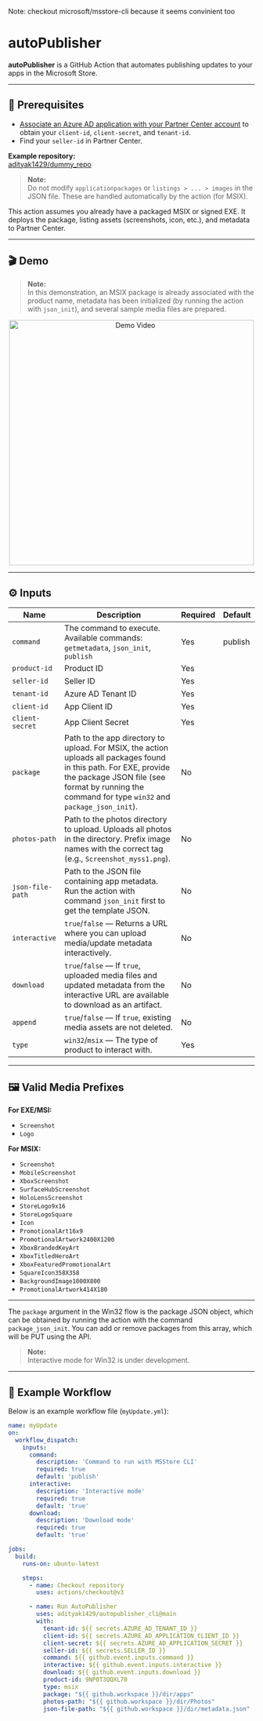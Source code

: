 Note: checkout microsoft/msstore-cli because it seems convinient too
# autoPublisher

**autoPublisher** is a GitHub Action that automates publishing updates to your apps in the Microsoft Store.

---

## 🚀 Prerequisites

- [Associate an Azure AD application with your Partner Center account](https://learn.microsoft.com/en-us/windows/apps/publish/store-submission-api#how-to-associate-an-azure-ad-application-with-your-partner-center-account) to obtain your `client-id`, `client-secret`, and `tenant-id`.
- Find your `seller-id` in Partner Center.

**Example repository:**  
[adityak1429/dummy_repo](https://github.com/adityak1429/dummy_repo/)

> **Note:**  
> Do not modify `applicationpackages` or `listings > ... > images` in the JSON file. These are handled automatically by the action (for MSIX).

This action assumes you already have a packaged MSIX or signed EXE. It deploys the package, listing assets (screenshots, icon, etc.), and metadata to Partner Center.

---

## 🎬 Demo

> **Note:**  
> In this demonstration, an MSIX package is already associated with the product name, metadata has been initialized (by running the action with `json_init`), and several sample media files are prepared.

<p align="center">
  <img src="first_publish.gif" alt="Demo Video" width="500"/>
</p>

---

## ⚙️ Inputs

| Name             | Description                                                                                                                                                                                                                                         | Required | Default   |
|------------------|-----------------------------------------------------------------------------------------------------------------------------------------------------------------------------------------------------------------------------------------------------|----------|-----------|
| `command`        | The command to execute. Available commands: `getmetadata`, `json_init`, `publish`                                                                                                                            | Yes      | publish   |
| `product-id`     | Product ID                                                                                                                                                                                                                                          | Yes      |           |
| `seller-id`      | Seller ID                                                                                                                                                                                                                                           | Yes      |           |
| `tenant-id`      | Azure AD Tenant ID                                                                                                                                                                                                                                 | Yes      |           |
| `client-id`      | App Client ID                                                                                                                                                                                                                                       | Yes      |           |
| `client-secret`  | App Client Secret                                                                                                                                                                                                                                   | Yes      |           |
| `package`        | Path to the app directory to upload. For MSIX, the action uploads all packages found in this path. For EXE, provide the package JSON file (see format by running the command for type `win32` and `package_json_init`). | No       |           |
| `photos-path`    | Path to the photos directory to upload. Uploads all photos in the directory. Prefix image names with the correct tag (e.g., `Screenshot_myss1.png`).                                                          | No       |           |
| `json-file-path` | Path to the JSON file containing app metadata. Run the action with command `json_init` first to get the template JSON.                                                                                       | No       |           |
| `interactive`    | `true`/`false` — Returns a URL where you can upload media/update metadata interactively.                                                                               | No       |           |
| `download`       | `true`/`false` — If `true`, uploaded media files and updated metadata from the interactive URL are available to download as an artifact.                                | No       |           |
| `append`         | `true`/`false` — If `true`, existing media assets are not deleted.                                                                                                     | No       |           |
| `type`           | `win32`/`msix` — The type of product to interact with.                                                                                                                 | Yes      |           |

---

## 🖼️ Valid Media Prefixes

**For EXE/MSI:**  
- `Screenshot`
- `Logo`

**For MSIX:**  
- `Screenshot`
- `MobileScreenshot`
- `XboxScreenshot`
- `SurfaceHubScreenshot`
- `HoloLensScreenshot`
- `StoreLogo9x16`
- `StoreLogoSquare`
- `Icon`
- `PromotionalArt16x9`
- `PromotionalArtwork2400X1200`
- `XboxBrandedKeyArt`
- `XboxTitledHeroArt`
- `XboxFeaturedPromotionalArt`
- `SquareIcon358X358`
- `BackgroundImage1000X800`
- `PromotionalArtwork414X180`

---

The `package` argument in the Win32 flow is the package JSON object, which can be obtained by running the action with the command `package_json_init`. You can add or remove packages from this array, which will be PUT using the API.

> **Note:**  
> Interactive mode for Win32 is under development.

---

## 📝 Example Workflow

Below is an example workflow file (`myUpdate.yml`):

```yaml
name: myUpdate
on:
  workflow_dispatch:
    inputs:
      command:
        description: 'Command to run with MSStore CLI'
        required: true
        default: 'publish'
      interactive:
        description: 'Interactive mode'
        required: true
        default: 'true'
      download:
        description: 'Download mode'
        required: true
        default: 'true'

jobs:
  build:
    runs-on: ubuntu-latest

    steps:
      - name: Checkout repository
        uses: actions/checkout@v3

      - name: Run AutoPublisher
        uses: adityak1429/autopublisher_cli@main
        with:
          tenant-id: ${{ secrets.AZURE_AD_TENANT_ID }}
          client-id: ${{ secrets.AZURE_AD_APPLICATION_CLIENT_ID }}
          client-secret: ${{ secrets.AZURE_AD_APPLICATION_SECRET }}
          seller-id: ${{ secrets.SELLER_ID }}
          command: ${{ github.event.inputs.command }}
          interactive: ${{ github.event.inputs.interactive }}
          download: ${{ github.event.inputs.download }}
          product-id: 9NP0T3QQXL70
          type: msix
          package: "${{ github.workspace }}/dir/apps"
          photos-path: "${{ github.workspace }}/dir/Photos"
          json-file-path: "${{ github.workspace }}/dir/metadata.json"
```